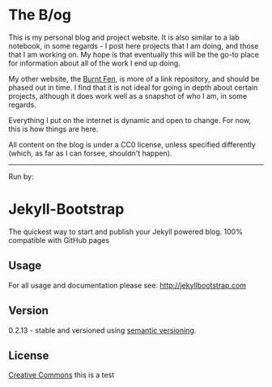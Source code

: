 The B/og
======================

This is my personal blog and project website. It is also similar to a
lab notebook, in some regards - I post here projects that I am doing,
and those that I am working on. My hope is that eventually this will be
the go-to place for information about all of the work I end up doing. 

My other website, the [Burnt Fen](http://www.burntfen.com), is more of a
link repository, and should be phased out in time. I find that it is not
ideal for going in depth about certain projects, although it does work
well as a snapshot of who I am, in some regards. 

Everything I put on the internet is dynamic and open to change. For now,
this is how things are here. 

All content on the blog is under a CC0 license, unless specified
differently (which, as far as I can forsee, shouldn't happen). 

---
Run by:

# Jekyll-Bootstrap

The quickest way to start and publish your Jekyll powered blog. 100% compatible with GitHub pages

## Usage

For all usage and documentation please see: <http://jekyllbootstrap.com>

## Version

0.2.13 - stable and versioned using [semantic versioning](http://semver.org/).

## License

[Creative Commons](http://creativecommons.org/licenses/by-nc-sa/3.0/)
this is a test
